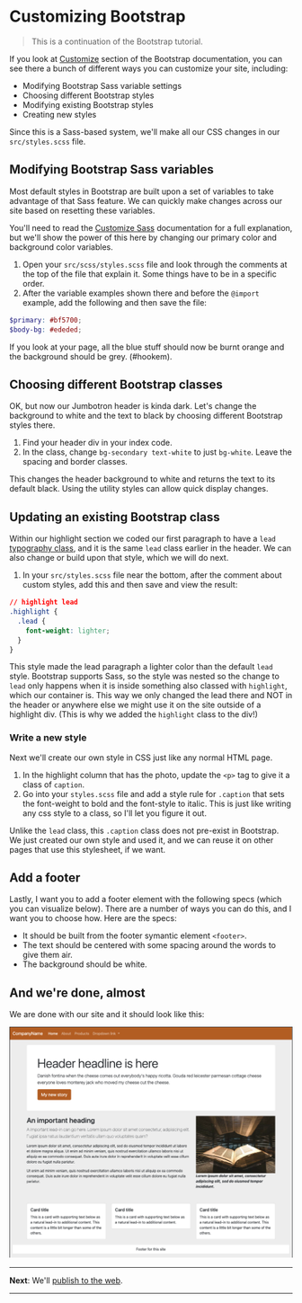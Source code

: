 # Customizing Bootstrap

> This is a continuation of the Bootstrap tutorial.

If you look at [Customize](https://getbootstrap.com/docs/5.1/customize/overview/) section of the Bootstrap documentation, you can see there a bunch of different ways you can customize your site, including:

- Modifying Bootstrap Sass variable settings
- Choosing different Bootstrap styles
- Modifying existing Bootstrap styles
- Creating new styles

Since this is a Sass-based system, we'll make all our CSS changes in our `src/styles.scss` file.

## Modifying Bootstrap Sass variables

Most default styles in Bootstrap are built upon a set of variables to take advantage of that Sass feature. We can quickly make changes across our site based on resetting these variables.

You'll need to read the [Customize Sass](https://getbootstrap.com/docs/5.1/customize/sass/) documentation for a full explanation, but we'll show the power of this here by changing our primary color and background color variables.

1. Open your `src/scss/styles.scss` file and look through the comments at the top of the file that explain it. Some things have to be in a specific order.
1. After the variable examples shown there and before the `@import` example, add the following and then save the file:

```scss
$primary: #bf5700;
$body-bg: #ededed;
```

If you look at your page, all the blue stuff should now be burnt orange and the background should be grey. (#hookem).

## Choosing different Bootstrap classes

OK, but now our Jumbotron header is kinda dark. Let's change the background to white and the text to black by choosing different Bootstrap styles there.

1. Find your header div in your index code.
2. In the class, change `bg-secondary text-white` to just `bg-white`. Leave the spacing and border classes.

This changes the header background to white and returns the text to its default black. Using the utility styles can allow quick display changes.

## Updating an existing Bootstrap class

Within our highlight section we coded our first paragraph to have a `lead` [typography class](https://getbootstrap.com/docs/5.1/content/typography/#lead), and it is the same `lead` class earlier in the header. We can also change or build upon that style, which we will do next.

1. In your `src/styles.scss` file near the bottom, after the comment about custom styles, add this and then save and view the result:

```css
// highlight lead
.highlight {
  .lead {
    font-weight: lighter;    
  }
}
```

This style made the lead paragraph a lighter color than the default `lead` style. Bootstrap supports Sass, so the style was nested so the change to `lead` only happens when it is inside something also classed with `highlight`, which our container is. This way we only changed the lead there and NOT in the header or anywhere else we might use it on the site outside of a highlight div. (This is why we added the `highlight` class to the div!)

### Write a new style

Next we'll create our own style in CSS just like any normal HTML page.

1. In the highlight column that has the photo, update the `<p>` tag to give it a class of `caption`.
1. Go into your `styles.scss` file and add a style rule for `.caption` that sets the font-weight to bold and the font-style to italic. This is just like writing any css style to a class, so I'll let you figure it out.

Unlike the `lead` class, this `.caption` class does not pre-exist in Bootstrap. We just created our own style and used it, and we can reuse it on other pages that use this stylesheet, if we want.

## Add a footer

Lastly, I want you to add a footer element with the following specs (which you can visualize below). There are a number of ways you can do this, and I want you to choose how. Here are the specs:

- It should be built from the footer symantic element `<footer>`.
- The text should be centered with some spacing around the words to give them air.
- The background should be white.

## And we're done, almost

We are done with our site and it should look like this:

![bs-class-index](../images/bs-class-index.png)

---

**Next**: We'll [publish to the web]().

---
